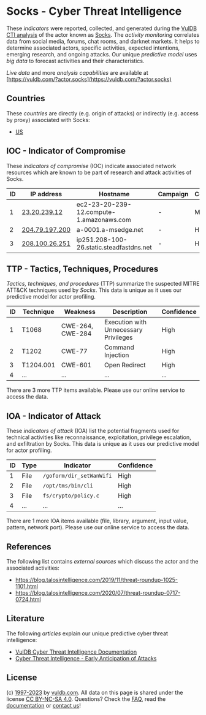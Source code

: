 # Socks - Cyber Threat Intelligence

These _indicators_ were reported, collected, and generated during the [VulDB CTI analysis](https://vuldb.com/?kb.cti) of the actor known as [Socks](https://vuldb.com/?actor.socks). The _activity monitoring_ correlates data from social media, forums, chat rooms, and darknet markets. It helps to determine associated actors, specific activities, expected intentions, emerging research, and ongoing attacks. Our unique _predictive model_ uses _big data_ to forecast activities and their characteristics.

_Live data_ and more _analysis capabilities_ are available at [https://vuldb.com/?actor.socks](https://vuldb.com/?actor.socks)

## Countries

These _countries_ are directly (e.g. origin of attacks) or indirectly (e.g. access by proxy) associated with Socks:

* [US](https://vuldb.com/?country.us)

## IOC - Indicator of Compromise

These _indicators of compromise_ (IOC) indicate associated network resources which are known to be part of research and attack activities of Socks.

ID | IP address | Hostname | Campaign | Confidence
-- | ---------- | -------- | -------- | ----------
1 | [23.20.239.12](https://vuldb.com/?ip.23.20.239.12) | ec2-23-20-239-12.compute-1.amazonaws.com | - | Medium
2 | [204.79.197.200](https://vuldb.com/?ip.204.79.197.200) | a-0001.a-msedge.net | - | High
3 | [208.100.26.251](https://vuldb.com/?ip.208.100.26.251) | ip251.208-100-26.static.steadfastdns.net | - | High

## TTP - Tactics, Techniques, Procedures

_Tactics, techniques, and procedures_ (TTP) summarize the suspected MITRE ATT&CK techniques used by _Socks_. This data is unique as it uses our predictive model for actor profiling.

ID | Technique | Weakness | Description | Confidence
-- | --------- | -------- | ----------- | ----------
1 | T1068 | CWE-264, CWE-284 | Execution with Unnecessary Privileges | High
2 | T1202 | CWE-77 | Command Injection | High
3 | T1204.001 | CWE-601 | Open Redirect | High
4 | ... | ... | ... | ...

There are 3 more TTP items available. Please use our online service to access the data.

## IOA - Indicator of Attack

These _indicators of attack_ (IOA) list the potential fragments used for technical activities like reconnaissance, exploitation, privilege escalation, and exfiltration by Socks. This data is unique as it uses our predictive model for actor profiling.

ID | Type | Indicator | Confidence
-- | ---- | --------- | ----------
1 | File | `/goform/dir_setWanWifi` | High
2 | File | `/opt/tms/bin/cli` | High
3 | File | `fs/crypto/policy.c` | High
4 | ... | ... | ...

There are 1 more IOA items available (file, library, argument, input value, pattern, network port). Please use our online service to access the data.

## References

The following list contains _external sources_ which discuss the actor and the associated activities:

* https://blog.talosintelligence.com/2019/11/threat-roundup-1025-1101.html
* https://blog.talosintelligence.com/2020/07/threat-roundup-0717-0724.html

## Literature

The following _articles_ explain our unique predictive cyber threat intelligence:

* [VulDB Cyber Threat Intelligence Documentation](https://vuldb.com/?kb.cti)
* [Cyber Threat Intelligence - Early Anticipation of Attacks](https://www.scip.ch/en/?labs.20201022)

## License

(c) [1997-2023](https://vuldb.com/?kb.changelog) by [vuldb.com](https://vuldb.com/?kb.about). All data on this page is shared under the license [CC BY-NC-SA 4.0](https://creativecommons.org/licenses/by-nc-sa/4.0/). Questions? Check the [FAQ](https://vuldb.com/?kb.faq), read the [documentation](https://vuldb.com/?kb) or [contact us](https://vuldb.com/?contact)!
